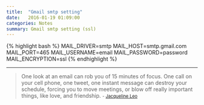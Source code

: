 ```yaml
---
title:  "Gmail smtp setting"
date:   2016-01-19 01:09:00
categories: Notes
summary: Gmail smtp setting (ssl)
---
```


{% highlight bash %}
MAIL_DRIVER=smtp
MAIL_HOST=smtp.gmail.com
MAIL_PORT=465
MAIL_USERNAME=email
MAIL_PASSWORD=password
MAIL_ENCRYPTION=ssl
{% endhighlight %}

---
> One look at an email can rob you of 15 minutes of focus. One call on your cell phone, one tweet, one instant message can destroy your schedule, forcing you to move meetings, or blow off really important things, like love, and friendship.
> <small>- [Jacqueline Leo](http://www.brainyquote.com/quotes/quotes/j/jacqueline547986.html)</small>